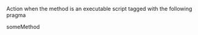 Action when the method is an executable script tagged with  the following pragmasomeMethod  <script>  ...
